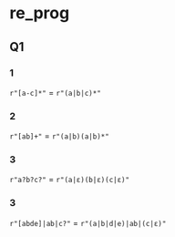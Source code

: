 # re_prog
## Q1
### 1
`r"[a-c]*"` = `r"(a|b|c)*"`

### 2
`r"[ab]+"` = `r"(a|b)(a|b)*"`

### 3
`r"a?b?c?"` = `r"(a|ε)(b|ε)(c|ε)"`

### 3
`r"[abde]|ab|c?"` = `r"(a|b|d|e)|ab|(c|ε)"`

